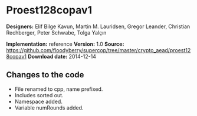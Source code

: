 # Proest128copav1

**Designers:** Elif Bilge Kavun, Martin M. Lauridsen, Gregor Leander, Christian Rechberger, Peter Schwabe, Tolga Yalçın

**Implementation:** reference
**Version:** 1.0
**Source:** https://github.com/floodyberry/supercop/tree/master/crypto_aead/proest128copav1
**Download date:** 2014-12-14

## Changes to the code

* File renamed to cpp, name prefixed.
* Includes sorted out.
* Namespace added.
* Variable numRounds added.
